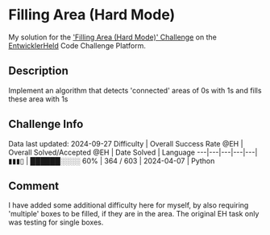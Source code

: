# Filling Area (Hard Mode)

My solution for the ['Filling Area (Hard Mode)' Challenge](https://platform.entwicklerheld.de/challenge/filling-area-hard-mode?technology=Python) on the [EntwicklerHeld](https://platform.entwicklerheld.de/) Code Challenge Platform.

## Description
Implement an algorithm that detects 'connected' areas of 0s with 1s and fills these area with 1s

## Challenge Info
Data last updated: 2024-09-27
Difficulty | Overall Success Rate @EH | Overall Solved/Accepted @EH | Date Solved | Language
---|---|---|---|---|
▮▮▮▯ | ██████░░░░ 60% | 364 / 603 | 2024-04-07 | Python

## Comment
I have added some additional difficulty here for myself, by also requiring 'multiple' boxes to be filled, if they are in the area. The original EH task only was testing for single boxes.
